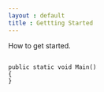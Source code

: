 ```yaml
---
layout : default
title : Gettting Started
---
```


How to get started.


<code>
public static void Main()
{
}


</code>